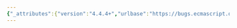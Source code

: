 ```yaml
---
{"_attributes":{"version":"4.4.4+","urlbase":"https://bugs.ecmascript.org/","maintainer":"dherman@mozilla.com"},"bug":{"bug_id":262,"creation_ts":"2012-02-03 08:28:00 -0800","short_desc":"Math.expm1(-Infinity) is -1","delta_ts":"2012-03-28 08:25:18 -0700","product":"Harmony","component":"proposals","version":"unspecified","rep_platform":"All","op_sys":"All","bug_status":"RESOLVED","resolution":"FIXED","priority":"Normal","bug_severity":"enhancement","everconfirmed":true,"reporter":{"uid":"utatane.tea","name":"Yusuke Suzuki"},"assigned_to":{"uid":"allen","name":"Allen Wirfs-Brock"},"cc":"lukeh","long_desc":[{"commentid":629,"comment_count":0,"who":{"uid":"utatane.tea","name":"Yusuke Suzuki"},"bug_when":"2012-02-03 08:28:28 -0800","thetext":"in http://wiki.ecmascript.org/doku.php?id=harmony:more_math_functions\nexpm1's result\n\n  If x is -∞, the result is +1.\n\nI think -1 is correct, is it right?\nIf it is known issue, I'm sorry to trouble you."},{"commentid":827,"comment_count":1,"who":{"uid":"lukeh","name":"Luke Hoban"},"bug_when":"2012-03-28 08:23:01 -0700","thetext":"I've uploaded an update to http://wiki.ecmascript.org/doku.php?id=harmony:more_math_functions which fixes this bug."},{"commentid":828,"comment_count":2,"who":{"uid":"utatane.tea","name":"Yusuke Suzuki"},"bug_when":"2012-03-28 08:25:18 -0700","thetext":"Thanks!"}]}}
---
```

